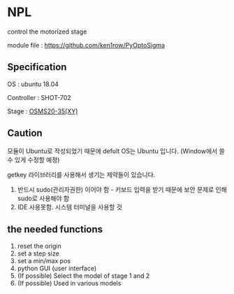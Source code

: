 # NPL 
  control the motorized stage
  
  module file : <https://github.com/ken1row/PyOptoSigma>

  ## Specification
  OS : ubuntu 18.04

  Controller : SHOT-702
  
  Stage : [OSMS20-35(XY)](https://sihyunkorea.cafe24.com/product/osms20-35xy-m6-osms20-xy-%EC%8A%A4%ED%85%8C%EC%9D%B4%EC%A7%80/916/category/427/display/1/)

  ## Caution
  모듈이 Ubuntu로 작성되었기 때문에 defult OS는 Ubuntu 입니다. (Window에서 쓸 수 있게 수정할 예정)
  
  getkey 라이브러리를 사용해서 생기는 제약들이 있습니다.
  1. 반드시 sudo(관리자권한) 이어야 함 - 키보드 입력을 받기 때문에 보안 문제로 인해 sudo로 사용해야 함
  2. IDE 사용못함. 시스템 터미널을 사용할 것
     
  ## the needed functions
  1. reset the origin
  2. set a step size
  3. set a min/max pos
  4. python GUI (user interface)
  5. (If possible) Select the model of stage 1 and 2
  6. (If possible) Used in various models
